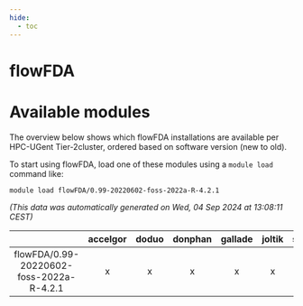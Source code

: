 ```yaml
---
hide:
  - toc
---
```


flowFDA
=======

# Available modules


The overview below shows which flowFDA installations are available per HPC-UGent Tier-2cluster, ordered based on software version (new to old).

To start using flowFDA, load one of these modules using a `module load` command like:

```shell
module load flowFDA/0.99-20220602-foss-2022a-R-4.2.1
```

*(This data was automatically generated on Wed, 04 Sep 2024 at 13:08:11 CEST)*  

| |accelgor|doduo|donphan|gallade|joltik|shinx|skitty|
| :---: | :---: | :---: | :---: | :---: | :---: | :---: | :---: |
|flowFDA/0.99-20220602-foss-2022a-R-4.2.1|x|x|x|x|x|-|x|
